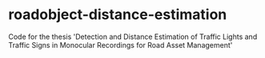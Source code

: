 # roadobject-distance-estimation
Code for the thesis 'Detection and Distance Estimation of Traffic Lights and Traffic Signs in Monocular Recordings for Road Asset Management'
